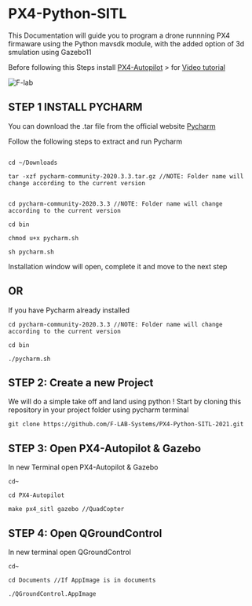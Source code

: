 # PX4-Python-SITL

This Documentation will guide you to program a drone runnning PX4 firmaware using the Python mavsdk module, with the added option of 3d smulation using Gazebo11

Before following this Steps install <a href="https://github.com/F-LAB-Systems/SITL_2021">PX4-Autopilot<a> > for <a href="https://www.youtube.com/watch?v=AAv2zVYgxIY&feature=youtu.be">Video tutorial</a> 
  
![F-lab](https://user-images.githubusercontent.com/78522341/107612078-724ecf00-6c6b-11eb-9fca-7db484a7f586.png)


## STEP 1 INSTALL PYCHARM

You can download the .tar file from the official website <a href="https://www.jetbrains.com/pycharm/download/#section=linux">Pycharm</a>

Follow the following steps to extract and run Pycharm

```

cd ~/Downloads

tar -xzf pycharm-community-2020.3.3.tar.gz //NOTE: Folder name will change according to the current version

```
```

cd pycharm-community-2020.3.3 //NOTE: Folder name will change according to the current version

cd bin

chmod u+x pycharm.sh

sh pycharm.sh

```
Installation window will open, complete it and move to the next step

## OR

If you have Pycharm already installed

```
cd pycharm-community-2020.3.3 //NOTE: Folder name will change according to the current version

cd bin

./pycharm.sh
```

## STEP 2: Create a new Project

We will do a simple take off and land using python !
Start by cloning this repository in your project folder using pycharm terminal

```
git clone https://github.com/F-LAB-Systems/PX4-Python-SITL-2021.git
```

## STEP 3: Open PX4-Autopilot & Gazebo

In new Terminal open PX4-Autopilot & Gazebo
```
cd~

cd PX4-Autopilot

make px4_sitl gazebo //QuadCopter
```

## STEP 4: Open QGroundControl

In new terminal open QGroundControl
```
cd~

cd Documents //If AppImage is in documents

./QGroundControl.AppImage
```
